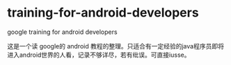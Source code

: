 # training-for-android-developers
google training for android developers

这是一个读 google的 android 教程的整理。只适合有一定经验的java程序员即将进入android世界的人看，记录不够详尽，若有纰误。可直接iusse。
